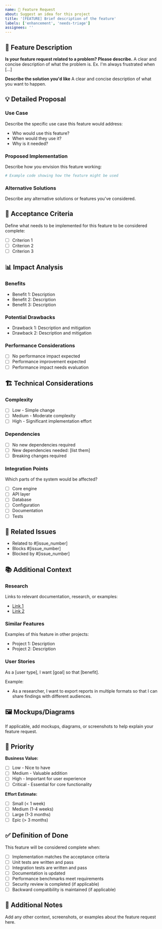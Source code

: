 ```yaml
---
name: 🚀 Feature Request
about: Suggest an idea for this project
title: '[FEATURE] Brief description of the feature'
labels: ['enhancement', 'needs-triage']
assignees: ''
---
```


## 🚀 Feature Description

**Is your feature request related to a problem? Please describe.**
A clear and concise description of what the problem is. Ex. I'm always frustrated when [...]

**Describe the solution you'd like**
A clear and concise description of what you want to happen.

## 💡 Detailed Proposal

### Use Case
Describe the specific use case this feature would address:
- Who would use this feature?
- When would they use it?
- Why is it needed?

### Proposed Implementation
Describe how you envision this feature working:

```python
# Example code showing how the feature might be used
```

### Alternative Solutions
Describe any alternative solutions or features you've considered.

## 🎯 Acceptance Criteria

Define what needs to be implemented for this feature to be considered complete:

- [ ] Criterion 1
- [ ] Criterion 2
- [ ] Criterion 3

## 📊 Impact Analysis

### Benefits
- Benefit 1: Description
- Benefit 2: Description
- Benefit 3: Description

### Potential Drawbacks
- Drawback 1: Description and mitigation
- Drawback 2: Description and mitigation

### Performance Considerations
- [ ] No performance impact expected
- [ ] Performance improvement expected
- [ ] Performance impact needs evaluation

## 🏗️ Technical Considerations

### Complexity
- [ ] Low - Simple change
- [ ] Medium - Moderate complexity
- [ ] High - Significant implementation effort

### Dependencies
- [ ] No new dependencies required
- [ ] New dependencies needed: [list them]
- [ ] Breaking changes required

### Integration Points
Which parts of the system would be affected?
- [ ] Core engine
- [ ] API layer
- [ ] Database
- [ ] Configuration
- [ ] Documentation
- [ ] Tests

## 🔗 Related Issues

- Related to #[issue_number]
- Blocks #[issue_number]
- Blocked by #[issue_number]

## 📚 Additional Context

### Research
Links to relevant documentation, research, or examples:
- [Link 1](url)
- [Link 2](url)

### Similar Features
Examples of this feature in other projects:
- Project 1: Description
- Project 2: Description

### User Stories
As a [user type], I want [goal] so that [benefit].

Example:
- As a researcher, I want to export reports in multiple formats so that I can share findings with different audiences.

## 🖼️ Mockups/Diagrams

If applicable, add mockups, diagrams, or screenshots to help explain your feature request.

## 🎯 Priority

**Business Value:**
- [ ] Low - Nice to have
- [ ] Medium - Valuable addition
- [ ] High - Important for user experience
- [ ] Critical - Essential for core functionality

**Effort Estimate:**
- [ ] Small (< 1 week)
- [ ] Medium (1-4 weeks)
- [ ] Large (1-3 months)
- [ ] Epic (> 3 months)

## ✅ Definition of Done

This feature will be considered complete when:

- [ ] Implementation matches the acceptance criteria
- [ ] Unit tests are written and pass
- [ ] Integration tests are written and pass
- [ ] Documentation is updated
- [ ] Performance benchmarks meet requirements
- [ ] Security review is completed (if applicable)
- [ ] Backward compatibility is maintained (if applicable)

## 📝 Additional Notes

Add any other context, screenshots, or examples about the feature request here. 